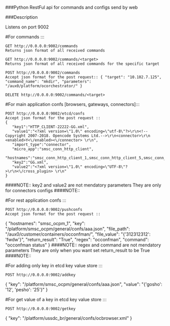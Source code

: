 ###Python RestFul api for commands and configs send by web

###Description 

Listens on port 9002

#For commands :::

	GET http://0.0.0.0:9002/commands 
	Returns json format of all received commands

	GET http://0.0.0.0:9002/commands/<target> 
	Returns json format of all received commands for the specific target

	POST http://0.0.0.0:9002/commands 
	Accept json format for the post request:: { "target": "10.102.7.125", "command_name": "mkdir", "parameters": "/aux0/platform/ocorchestrator/" }

	DELETE http://0.0.0.0:9002/commands/<target>

#For main application confs [browsers, gateways, connectors]:::

	POST http://0.0.0.0:9002/etcd/confs
	Accept json format for the post request :: 
	{
	   "key1":"HTTP_CLIENT-22222-GG.xml",
	   "value1":"<?xml version=\"1.0\" encoding=\"utf-8\"?>\r\n<!-- Copyright 2007-2018. Opencode Systems Ltd.-->\r\n<connector>\r\n  <enabled>Y<\/enabled><\/connector> \r\n",
	   "import_type":"connector",
	   "micro_app":"smsc_conn_http_client",
	   "hostnames":"smsc_conn_http_client_1,smsc_conn_http_client_5,smsc_conn_http_client_2,smsc_conn_http_client_4",
	   "key2":"GG.xml",
	   "value2":"<?xml version=\"1.0\" encoding=\"UTF-8\"?>\r\n<\/cross_plugin> \r\n"
	}

####NOTE::
	key2 and value2 are not mendatory parameters
	They are only for connectors configs
####NOTE::

#For rest application confs :::

	POST http://0.0.0.0:9002/pushconfs
	Accept json format for the post request :: 
{
	"hostnames": "smsc_ocpm_1",
	"key": "/platform/smsc_ocpm/general/confs/aaa.json",
	"file_path": "/aux0/customer/containers/occonfman/",
	"file_value": "{'312312312': 'fwdw'}",
	"return_result": "True",
	"regex": "occonfman",
	"command": "occonfman status"
}
####NOTE::
	regex and command are not mendatory parameters
	They are only when you want set return_result to be True
####NOTE::


#For adding only key in etcd key value store :::

	POST http://0.0.0.0:9002/addkey

{
	"key": "/platform/smsc_ocpm/general/confs/aaa.json",
	"value": "{'gosho': '12', 'pesho': '25'}"
}



#For get value of a  key in etcd key value store :::

	POST http://0.0.0.0:9002/getkey

{
	"key": "/platform/ussdc_br/general/confs/ocbrowser.xml"
}